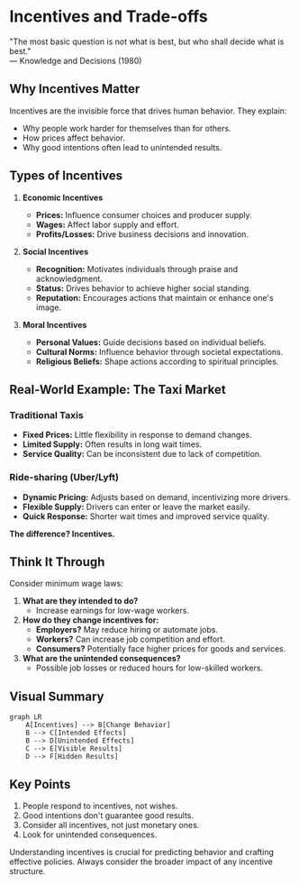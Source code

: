 # Incentives and Trade-offs

<div class="sowell-quote">
    "The most basic question is not what is best, but who shall decide what is best."
    <div class="quote-source">
        — Knowledge and Decisions (1980)
    </div>
</div>

## Why Incentives Matter

Incentives are the invisible force that drives human behavior. They explain:
- Why people work harder for themselves than for others.
- How prices affect behavior.
- Why good intentions often lead to unintended results.

## Types of Incentives

1. **Economic Incentives**
   - **Prices:** Influence consumer choices and producer supply.
   - **Wages:** Affect labor supply and effort.
   - **Profits/Losses:** Drive business decisions and innovation.

2. **Social Incentives**
   - **Recognition:** Motivates individuals through praise and acknowledgment.
   - **Status:** Drives behavior to achieve higher social standing.
   - **Reputation:** Encourages actions that maintain or enhance one's image.

3. **Moral Incentives**
   - **Personal Values:** Guide decisions based on individual beliefs.
   - **Cultural Norms:** Influence behavior through societal expectations.
   - **Religious Beliefs:** Shape actions according to spiritual principles.

## Real-World Example: The Taxi Market

### Traditional Taxis
- **Fixed Prices:** Little flexibility in response to demand changes.
- **Limited Supply:** Often results in long wait times.
- **Service Quality:** Can be inconsistent due to lack of competition.

### Ride-sharing (Uber/Lyft)
- **Dynamic Pricing:** Adjusts based on demand, incentivizing more drivers.
- **Flexible Supply:** Drivers can enter or leave the market easily.
- **Quick Response:** Shorter wait times and improved service quality.

**The difference? Incentives.**

## Think It Through

Consider minimum wage laws:
1. **What are they intended to do?**
   - Increase earnings for low-wage workers.
2. **How do they change incentives for:**
   - **Employers?** May reduce hiring or automate jobs.
   - **Workers?** Can increase job competition and effort.
   - **Consumers?** Potentially face higher prices for goods and services.
3. **What are the unintended consequences?**
   - Possible job losses or reduced hours for low-skilled workers.

## Visual Summary

```mermaid
graph LR
    A[Incentives] --> B[Change Behavior]
    B --> C[Intended Effects]
    B --> D[Unintended Effects]
    C --> E[Visible Results]
    D --> F[Hidden Results]
```

## Key Points

1. People respond to incentives, not wishes.
2. Good intentions don't guarantee good results.
3. Consider all incentives, not just monetary ones.
4. Look for unintended consequences.

Understanding incentives is crucial for predicting behavior and crafting effective policies. Always consider the broader impact of any incentive structure.